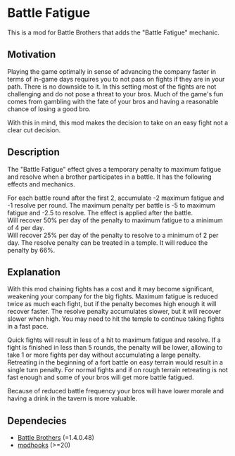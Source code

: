 # Battle Fatigue

This is a mod for Battle Brothers that adds the "Battle Fatigue" mechanic.

## Motivation

Playing the game optimally in sense of advancing the company faster in terms
of in-game days requires you to not pass on fights if they are in your path.
There is no downside to it. In this setting most of the fights are not
challenging and do not pose a threat to your bros. Much of the game's fun
comes from gambling with the fate of your bros and having a reasonable chance
of losing a good bro.

With this in mind, this mod makes the decision to take on an easy fight not a
clear cut decision.

## Description

The "Battle Fatigue" effect gives a temporary penalty to
maximum fatigue and resolve when a brother participates in a battle. It has
the following effects and mechanics.

For each battle round after the first 2, accumulate -2 maximum fatigue and -1 resolve per round.
The maximum penalty per battle is -5 to maximum fatigue and -2.5 to resolve.
The effect is applied after the battle.  
Will recover 50% per day of the penalty to maximum fatigue to a minimum of 4 per day.  
Will recover 25% per day of the penalty to resolve to a minimum of 2 per day.
The resolve penalty can be treated in a temple. It will reduce the penalty by 66%.

## Explanation

With this mod chaining fights has a cost and it may become significant,
weakening your company for the big fights. Maximum fatigue is reduced twice as
much each fight, but if the penalty becomes high enough it will recover
faster. The resolve penalty accumulates slower, but it will recover slower
when high. You may need to hit the temple to continue taking fights in a fast pace.

Quick fights will result in less of a hit to maximum fatigue and resolve.
If a fight is finished in less than 5 rounds, the penalty will be lower, allowing
to take 1 or more fights per day without accumulating a large penalty.
Retreating in the beginning of a fort battle on easy terrain would result in
a single turn penalty. For normal fights and if on rough terrain retreating is not fast
enough and some of your bros will get more battle fatigued.

Because of reduced battle frequency your bros will have lower morale and having
a drink in the tavern is more valuable.


## Dependecies

* [Battle Brothers](http://battlebrothersgame.com/) (=1.4.0.48)
* [modhooks](https://www.nexusmods.com/battlebrothers/mods/42) (>=20)
